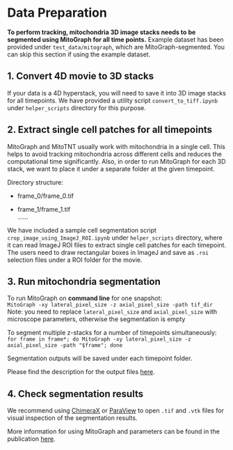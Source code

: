 # Data Preparation
**To perform tracking, mitochondria 3D image stacks needs to be segmented using MitoGraph for all time points.**
Example dataset has been provided under `test_data/mitograph`, which are MitoGraph-segmented. You can skip this section if using the example dataset.

## 1. Convert 4D movie to 3D stacks
If your data is a 4D hyperstack, you will need to save it into 3D image stacks for all timepoints.
We have provided a utility script `convert_to_tiff.ipynb ` under `helper_scripts` directory for this purpose.

## 2. Extract single cell patches for all timepoints
MitoGraph and MitoTNT usually work with mitochondria in a single cell. This helps to avoid tracking mitochondria across different cells and reduces the computational time significantly.
Also, in order to run MitoGraph for each 3D stack, we want to place it under a separate folder at the given timepoint.

Directory structure:

- frame_0/frame_0.tif

- frame_1/frame_1.tif  
  ......
  
We have included a sample cell segmentation script `crop_image_using_ImageJ_ROI.ipynb` under `helper_scripts` directory, where it can read ImageJ ROI files to extract single cell patches for each timepoint. The users need to draw rectangular boxes in ImageJ and save as `.roi` selection files under a ROI folder for the movie.
 
## 3. Run mitochondria segmentation
To run MitoGraph on **command line** for one snapshot:  
`MitoGraph -xy lateral_pixel_size -z axial_pixel_size -path tif_dir`  
Note: you need to replace `lateral_pixel_size` and `axial_pixel_size` with microscope parameters, otherwise the segmentation is empty

To segment multiple z-stacks for a number of timepoints simultaneously:  
`for frame in frame*; do MitoGraph -xy lateral_pixel_size -z axial_pixel_size -path "$frame"; done`

Segmentation outputs will be saved under each timepoint folder.

Please find the description for the output files [here](https://github.com/vianamp/MitoGraph/#mitograph-outputs).

## 4. Check segmentation results
We recommend using [ChimeraX](https://www.cgl.ucsf.edu/chimerax/) or [ParaView](https://www.paraview.org/) to open `.tif` and `.vtk` files for visual inspection of the segmentation results.

More information for using MitoGraph and parameters can be found in the publication [here](https://doi.org/10.1016/j.ab.2018.02.022).
